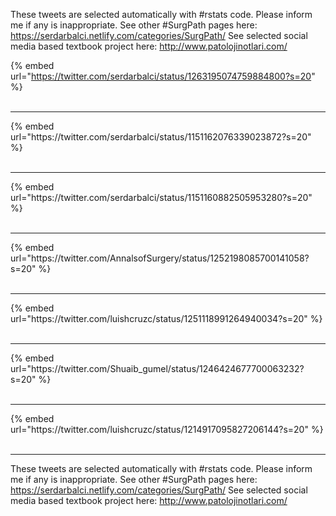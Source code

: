 

These tweets are selected automatically with #rstats code. Please inform me if any is inappropriate.
See other #SurgPath pages here: https://serdarbalci.netlify.com/categories/SurgPath/ 
See selected social media based textbook project here: http://www.patolojinotlari.com/

{% embed url="https://twitter.com/serdarbalci/status/1263195074759884800?s=20" %}<br>
<br>
<hr>
{% embed url="https://twitter.com/serdarbalci/status/1151162076339023872?s=20" %}<br>
<br>
<hr>
{% embed url="https://twitter.com/serdarbalci/status/1151160882505953280?s=20" %}<br>
<br>
<hr>
{% embed url="https://twitter.com/AnnalsofSurgery/status/1252198085700141058?s=20" %}<br>
<br>
<hr>
{% embed url="https://twitter.com/luishcruzc/status/1251118991264940034?s=20" %}<br>
<br>
<hr>
{% embed url="https://twitter.com/Shuaib_gumel/status/1246424677700063232?s=20" %}<br>
<br>
<hr>
{% embed url="https://twitter.com/luishcruzc/status/1214917095827206144?s=20" %}<br>
<br>
<hr>


These tweets are selected automatically with #rstats code. Please inform me if any is inappropriate.
See other #SurgPath pages here: https://serdarbalci.netlify.com/categories/SurgPath/ 
See selected social media based textbook project here: http://www.patolojinotlari.com/
